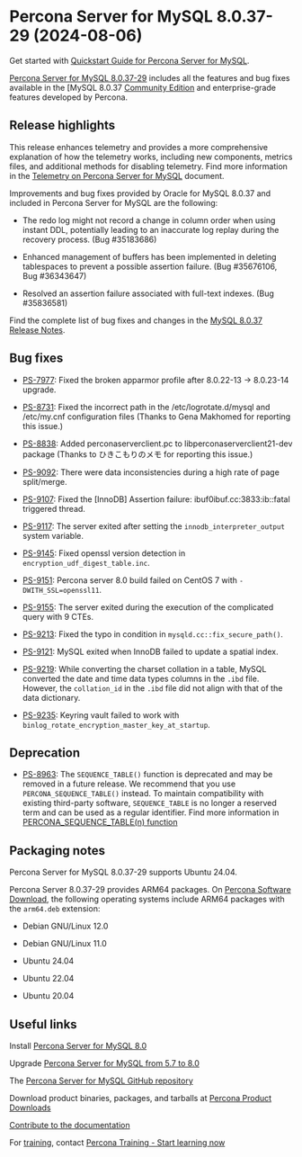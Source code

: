 # Percona Server for MySQL 8.0.37-29 (2024-08-06)

Get started with [Quickstart Guide for Percona Server for MySQL](../quickstart-overview.md).

[Percona Server for MySQL 8.0.37-29](https://www.percona.com/software/mysql-database/percona-server) includes all the features and bug fixes available in the
[MySQL 8.0.37 [Community Edition](https://dev.mysql.com/doc/relnotes/mysql/8.0/en/news-8-0-37.html) and enterprise-grade features developed by Percona.

## Release highlights

This release enhances telemetry and provides a more comprehensive explanation of how the telemetry works, including new components, metrics files, and additional methods for disabling telemetry. Find more information in the [Telemetry on Percona Server for MySQL](..//telemetry.md) document.

Improvements and bug fixes provided by Oracle for MySQL 8.0.37 and included in Percona Server for MySQL are the following:

* The redo log might not record a change in column order when using instant DDL, potentially leading to an inaccurate log replay during the recovery process. (Bug #35183686)

* Enhanced management of buffers has been implemented in deleting tablespaces to prevent a possible assertion failure. (Bug #35676106, Bug #36343647)

* Resolved an assertion failure associated with full-text indexes. (Bug #35836581)

Find the complete list of bug fixes and changes in the [MySQL 8.0.37 Release Notes](https://dev.mysql.com/doc/relnotes/mysql/8.0/en/news-8-0-37.html).

##  Bug fixes

* [PS-7977](https://perconadev.atlassian.net/browse/PS-7977): Fixed the broken apparmor profile after 8.0.22-13 -> 8.0.23-14 upgrade.

* [PS-8731](https://perconadev.atlassian.net/browse/PS-8731): Fixed the incorrect path in the /etc/logrotate.d/mysql and /etc/my.cnf configuration files (Thanks to Gena Makhomed for reporting this issue.)

* [PS-8838](https://perconadev.atlassian.net/browse/PS-8838): Added perconaserverclient.pc to libperconaserverclient21-dev package (Thanks to ひきこもりのメモ for reporting this issue.)

* [PS-9092](https://perconadev.atlassian.net/browse/PS-9092): There were data inconsistencies during a high rate of page split/merge.

* [PS-9107](https://perconadev.atlassian.net/browse/PS-9107): Fixed the [InnoDB] Assertion failure: ibuf0ibuf.cc:3833:ib::fatal triggered thread.

* [PS-9117](https://perconadev.atlassian.net/browse/PS-9117): The server exited after setting the `innodb_interpreter_output` system variable.

* [PS-9145](https://perconadev.atlassian.net/browse/PS-9145): Fixed openssl version detection in `encryption_udf_digest_table.inc`.

* [PS-9151](https://perconadev.atlassian.net/browse/PS-9151): Percona server 8.0 build failed on CentOS 7 with `-DWITH_SSL=openssl11`.

* [PS-9155](https://perconadev.atlassian.net/browse/PS-9155): The server exited during the execution of the complicated query with 9 CTEs.

* [PS-9213](https://perconadev.atlassian.net/browse/PS-9213): Fixed the typo in condition in `mysqld.cc::fix_secure_path()`.

* [PS-9121](https://perconadev.atlassian.net/browse/PS-9121): MySQL exited when InnoDB failed to update a spatial index.

* [PS-9219](https://perconadev.atlassian.net/browse/PS-9219): While converting the charset collation in a table, MySQL converted the date and time data types columns in the `.ibd` file. However, the `collation_id` in the `.ibd` file did not align with that of the data dictionary.

* [PS-9235](https://perconadev.atlassian.net/browse/PS-9235): Keyring vault failed to work with `binlog_rotate_encryption_master_key_at_startup`.

## Deprecation

* [PS-8963](https://perconadev.atlassian.net/browse/PS-8963): The `SEQUENCE_TABLE()` function is deprecated and may be removed in a future release. We recommend that you use `PERCONA_SEQUENCE_TABLE()` instead. To maintain compatibility with existing third-party software, `SEQUENCE_TABLE` is no longer a reserved term and can be used as a regular identifier. Find more information in [PERCONA_SEQUENCE_TABLE(n) function](../percona-sequence-table.md)

## Packaging notes

Percona Server for MySQL 8.0.37-29 supports Ubuntu 24.04.

Percona Server 8.0.37-29 provides ARM64 packages. On [Percona Software Download](https://www.percona.com/downloads), the following operating systems include ARM64 packages with the `arm64.deb` extension:

* Debian GNU/Linux 12.0

* Debian GNU/Linux 11.0

* Ubuntu 24.04

* Ubuntu 22.04

* Ubuntu 20.04

## Useful links

Install [Percona Server for MySQL 8.0](https://docs.percona.com/percona-server/8.0/installation.html)

Upgrade [Percona Server for MySQL from 5.7 to 8.0](../upgrade.md)

The [Percona Server for MySQL GitHub repository](https://github.com/percona/percona-server)

Download product binaries, packages, and tarballs at [Percona Product Downloads](https://www.percona.com/downloads)

[Contribute to the documentation](https://github.com/percona/psmysql-docs/blob/8.0/contributing.md)

For [training](https://www.percona.com/training), contact [Percona Training - Start learning now](https://learn.percona.com/contact-me)




